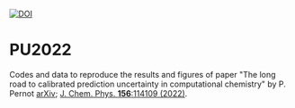 [![DOI](https://zenodo.org/badge/444471697.svg)](https://zenodo.org/badge/latestdoi/444471697)

# PU2022

Codes and data to reproduce the results and figures of paper
"The long road to calibrated prediction uncertainty in computational chemistry"
by P. Pernot [arXiv](https://arxiv.org/abs/2201.01511);
[J. Chem. Phys. __156__:114109 (2022)](https://doi.org/10.1063/5.0084302).

